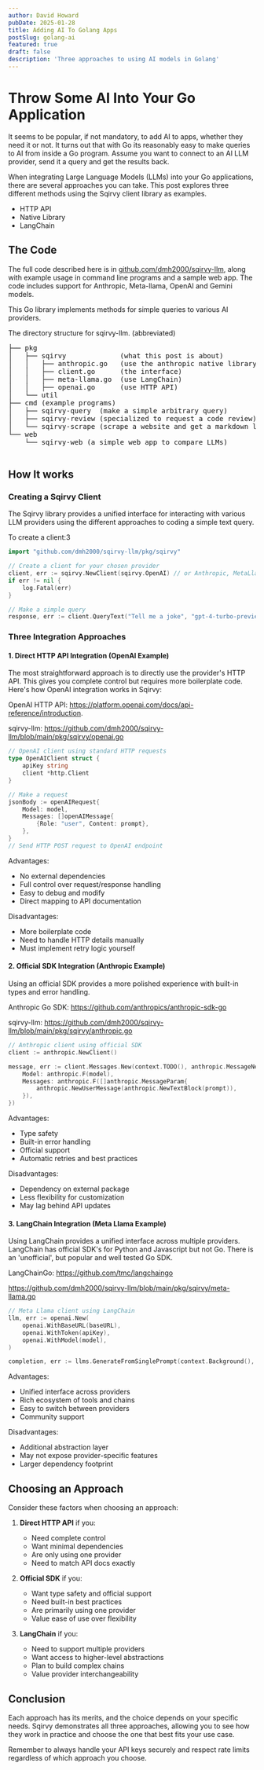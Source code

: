 ```yaml
---
author: David Howard
pubDate: 2025-01-28
title: Adding AI To Golang Apps
postSlug: golang-ai
featured: true
draft: false
description: 'Three approaches to using AI models in Golang'
---
```


# Throw Some AI Into Your Go Application

It seems to be popular, if not mandatory, to add AI to apps, whether they need it or not. It turns out that with Go its reasonably easy to make queries to AI from inside a Go program. Assume you want to connect to an AI LLM provider, send it a query and get the results back.

When integrating Large Language Models (LLMs) into your Go applications, there are several approaches you can take. This post explores three different methods using the Sqirvy client library as examples.

- HTTP API
- Native Library
- LangChain

## The Code

The full code described here is in [github.com/dmh2000/sqirvy-llm](https://github.com/dmh2000/sqirvy-llm), along with example usage in command line programs and a sample web app. The code includes support for Anthropic, Meta-llama, OpenAI and Gemini models.

This Go library implements methods for simple queries to various AI providers.

The directory structure for sqirvy-llm. (abbreviated)

<pre>
├── pkg
│   ├── sqirvy             (what this post is about)
│   │   ├── anthropic.go   (use the anthropic native library)
│   │   ├── client.go      (the interface)
│   │   ├── meta-llama.go  (use LangChain)
│   │   ├── openai.go      (use HTTP API)
│   └── util
├── cmd (example programs)
│   ├── sqirvy-query  (make a simple arbitrary query)
│   ├── sqirvy-review (specialized to request a code review)
│   └── sqirvy-scrape (scrape a website and get a markdown layout)
└── web
    └── sqirvy-web (a simple web app to compare LLMs)

</pre>

## How It works

### Creating a Sqirvy Client

The Sqirvy library provides a unified interface for interacting with various LLM providers using the different approaches to coding a simple text query.

To create a client:3

```go
import "github.com/dmh2000/sqirvy-llm/pkg/sqirvy"

// Create a client for your chosen provider
client, err := sqirvy.NewClient(sqirvy.OpenAI) // or Anthropic, MetaLlama, etc.
if err != nil {
    log.Fatal(err)
}

// Make a simple query
response, err := client.QueryText("Tell me a joke", "gpt-4-turbo-preview", sqirvy.Options{})
```

### Three Integration Approaches

#### 1. Direct HTTP API Integration (OpenAI Example)

The most straightforward approach is to directly use the provider's HTTP API. This gives you complete control but requires more boilerplate code. Here's how OpenAI integration works in Sqirvy:

OpenAI HTTP API: https://platform.openai.com/docs/api-reference/introduction.

sqirvy-llm: https://github.com/dmh2000/sqirvy-llm/blob/main/pkg/sqirvy/openai.go

```go
// OpenAI client using standard HTTP requests
type OpenAIClient struct {
    apiKey string
    client *http.Client
}

// Make a request
jsonBody := openAIRequest{
    Model: model,
    Messages: []openAIMessage{
        {Role: "user", Content: prompt},
    },
}
// Send HTTP POST request to OpenAI endpoint
```

Advantages:

- No external dependencies
- Full control over request/response handling
- Easy to debug and modify
- Direct mapping to API documentation

Disadvantages:

- More boilerplate code
- Need to handle HTTP details manually
- Must implement retry logic yourself

#### 2. Official SDK Integration (Anthropic Example)

Using an official SDK provides a more polished experience with built-in types and error handling.

Anthropic Go SDK: https://github.com/anthropics/anthropic-sdk-go

sqirvy-llm: https://github.com/dmh2000/sqirvy-llm/blob/main/pkg/sqirvy/anthropic.go

```go
// Anthropic client using official SDK
client := anthropic.NewClient()

message, err := client.Messages.New(context.TODO(), anthropic.MessageNewParams{
    Model: anthropic.F(model),
    Messages: anthropic.F([]anthropic.MessageParam{
        anthropic.NewUserMessage(anthropic.NewTextBlock(prompt)),
    }),
})
```

Advantages:

- Type safety
- Built-in error handling
- Official support
- Automatic retries and best practices

Disadvantages:

- Dependency on external package
- Less flexibility for customization
- May lag behind API updates

#### 3. LangChain Integration (Meta Llama Example)

Using LangChain provides a unified interface across multiple providers. LangChain has official SDK's for
Python and Javascript but not Go. There is an 'unofficial', but popular and well tested Go SDK.

LangChainGo: https://github.com/tmc/langchaingo

https://github.com/dmh2000/sqirvy-llm/blob/main/pkg/sqirvy/meta-llama.go

```go
// Meta Llama client using LangChain
llm, err := openai.New(
    openai.WithBaseURL(baseURL),
    openai.WithToken(apiKey),
    openai.WithModel(model),
)

completion, err := llms.GenerateFromSinglePrompt(context.Background(), llm, prompt)
```

Advantages:

- Unified interface across providers
- Rich ecosystem of tools and chains
- Easy to switch between providers
- Community support

Disadvantages:

- Additional abstraction layer
- May not expose provider-specific features
- Larger dependency footprint

## Choosing an Approach

Consider these factors when choosing an approach:

1. **Direct HTTP API** if you:
   - Need complete control
   - Want minimal dependencies
   - Are only using one provider
   - Need to match API docs exactly

2. **Official SDK** if you:
   - Want type safety and official support
   - Need built-in best practices
   - Are primarily using one provider
   - Value ease of use over flexibility

3. **LangChain** if you:
   - Need to support multiple providers
   - Want access to higher-level abstractions
   - Plan to build complex chains
   - Value provider interchangeability

## Conclusion

Each approach has its merits, and the choice depends on your specific needs. Sqirvy demonstrates all three approaches, allowing you to see how they work in practice and choose the one that best fits your use case.

Remember to always handle your API keys securely and respect rate limits regardless of which approach you choose.
